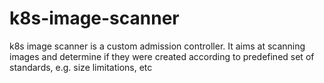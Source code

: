 # k8s-image-scanner
k8s image scanner is a custom admission controller. It aims at scanning images and determine if they were created according to predefined set of standards, e.g. size limitations, etc
